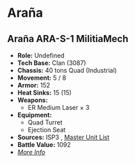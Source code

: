 # Araña 

## Araña ARA-S-1 MilitiaMech 

- **Role:** Undefined 
- **Tech Base:** Clan (3087) 
- **Chassis:** 40 tons Quad (Industrial) 
- **Movement:** 5 / 8 
- **Armor:** 152 
- **Heat Sinks:** 15 (15) 
- **Weapons:** 
  - ER Medium Laser × 3 
- **Equipment:** 
  - Quad Turret 
  - Ejection Seat 
- **Sources:** ISP3 , [Master Unit List](http://masterunitlist.info/Unit/Details/3707) 
- **Battle Value:** 1092 
- [*More Info*](araña/araña_ara-s-1_militiamech.md) 


